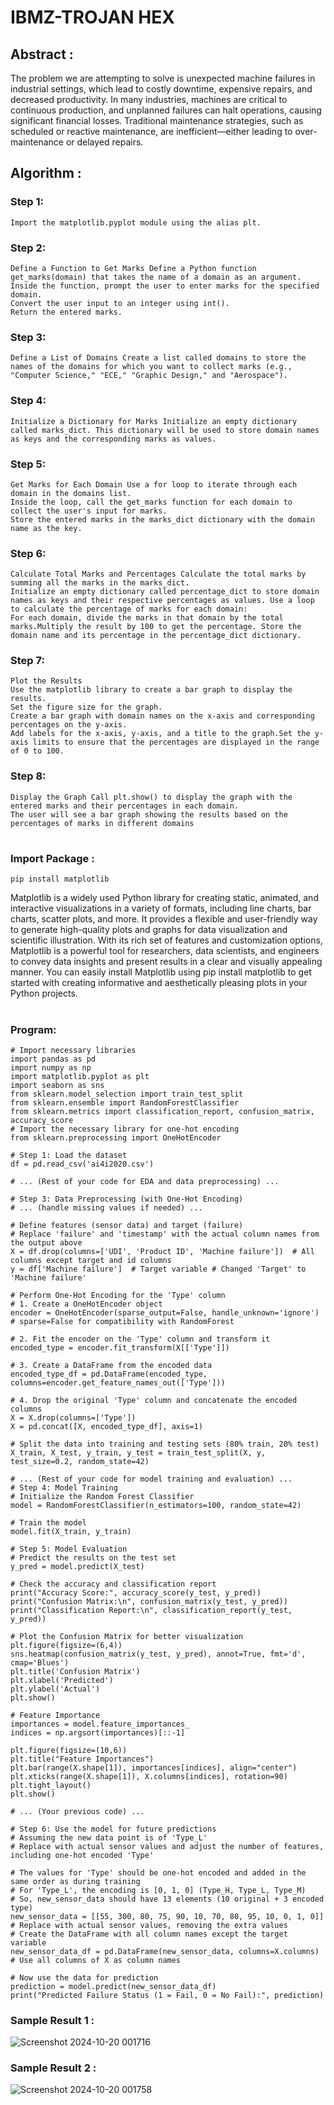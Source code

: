 # IBMZ-TROJAN HEX

## Abstract :
The problem we are attempting to solve is unexpected machine failures in industrial settings, which lead to costly downtime, expensive repairs, and decreased productivity. In many industries, machines are critical to continuous production, and unplanned failures can halt operations, causing significant financial losses. Traditional maintenance strategies, such as scheduled or reactive maintenance, are inefficient—either leading to over-maintenance or delayed repairs.

## Algorithm :

### Step 1:
``` Import Matplotlib
Import the matplotlib.pyplot module using the alias plt.
```
### Step 2:
```
Define a Function to Get Marks Define a Python function get_marks(domain) that takes the name of a domain as an argument.
Inside the function, prompt the user to enter marks for the specified domain.
Convert the user input to an integer using int().
Return the entered marks.
```
### Step 3:
```
Define a List of Domains Create a list called domains to store the names of the domains for which you want to collect marks (e.g., "Computer Science," "ECE," "Graphic Design," and "Aerospace").
```
### Step 4: 
```
Initialize a Dictionary for Marks Initialize an empty dictionary called marks_dict. This dictionary will be used to store domain names as keys and the corresponding marks as values.
``` 

### Step 5:
```
Get Marks for Each Domain Use a for loop to iterate through each domain in the domains list.
Inside the loop, call the get_marks function for each domain to collect the user's input for marks.
Store the entered marks in the marks_dict dictionary with the domain name as the key.
```
### Step 6: 
```
Calculate Total Marks and Percentages Calculate the total marks by summing all the marks in the marks_dict.
Initialize an empty dictionary called percentage_dict to store domain names as keys and their respective percentages as values. Use a loop to calculate the percentage of marks for each domain:
For each domain, divide the marks in that domain by the total marks.Multiply the result by 100 to get the percentage. Store the domain name and its percentage in the percentage_dict dictionary.
```
### Step 7: 
```
Plot the Results
Use the matplotlib library to create a bar graph to display the results.
Set the figure size for the graph.
Create a bar graph with domain names on the x-axis and corresponding percentages on the y-axis.
Add labels for the x-axis, y-axis, and a title to the graph.Set the y-axis limits to ensure that the percentages are displayed in the range of 0 to 100.
```
### Step 8: 
```
Display the Graph Call plt.show() to display the graph with the entered marks and their percentages in each domain.
The user will see a bar graph showing the results based on the percentages of marks in different domains
```

#

### Import Package :

```
pip install matplotlib
```
Matplotlib is a widely used Python library for creating static, animated, and interactive visualizations in a variety of formats, including line charts, bar charts, scatter plots, and more. It provides a flexible and user-friendly way to generate high-quality plots and graphs for data visualization and scientific illustration. With its rich set of features and customization options, Matplotlib is a powerful tool for researchers, data scientists, and engineers to convey data insights and present results in a clear and visually appealing manner. You can easily install Matplotlib using pip install matplotlib to get started with creating informative and aesthetically pleasing plots in your Python projects.

#

### Program:
```
# Import necessary libraries
import pandas as pd
import numpy as np
import matplotlib.pyplot as plt
import seaborn as sns
from sklearn.model_selection import train_test_split
from sklearn.ensemble import RandomForestClassifier
from sklearn.metrics import classification_report, confusion_matrix, accuracy_score
# Import the necessary library for one-hot encoding
from sklearn.preprocessing import OneHotEncoder

# Step 1: Load the dataset
df = pd.read_csv('ai4i2020.csv')

# ... (Rest of your code for EDA and data preprocessing) ...

# Step 3: Data Preprocessing (with One-Hot Encoding)
# ... (handle missing values if needed) ...

# Define features (sensor data) and target (failure)
# Replace 'failure' and 'timestamp' with the actual column names from the output above
X = df.drop(columns=['UDI', 'Product ID', 'Machine failure'])  # All columns except target and id columns
y = df['Machine failure']  # Target variable # Changed 'Target' to 'Machine failure'

# Perform One-Hot Encoding for the 'Type' column
# 1. Create a OneHotEncoder object
encoder = OneHotEncoder(sparse_output=False, handle_unknown='ignore') # sparse=False for compatibility with RandomForest

# 2. Fit the encoder on the 'Type' column and transform it
encoded_type = encoder.fit_transform(X[['Type']]) 

# 3. Create a DataFrame from the encoded data
encoded_type_df = pd.DataFrame(encoded_type, columns=encoder.get_feature_names_out(['Type']))

# 4. Drop the original 'Type' column and concatenate the encoded columns
X = X.drop(columns=['Type'])
X = pd.concat([X, encoded_type_df], axis=1)

# Split the data into training and testing sets (80% train, 20% test)
X_train, X_test, y_train, y_test = train_test_split(X, y, test_size=0.2, random_state=42)

# ... (Rest of your code for model training and evaluation) ...
# Step 4: Model Training
# Initialize the Random Forest Classifier
model = RandomForestClassifier(n_estimators=100, random_state=42)

# Train the model
model.fit(X_train, y_train)

# Step 5: Model Evaluation
# Predict the results on the test set
y_pred = model.predict(X_test)

# Check the accuracy and classification report
print("Accuracy Score:", accuracy_score(y_test, y_pred))
print("Confusion Matrix:\n", confusion_matrix(y_test, y_pred))
print("Classification Report:\n", classification_report(y_test, y_pred))

# Plot the Confusion Matrix for better visualization
plt.figure(figsize=(6,4))
sns.heatmap(confusion_matrix(y_test, y_pred), annot=True, fmt='d', cmap='Blues')
plt.title('Confusion Matrix')
plt.xlabel('Predicted')
plt.ylabel('Actual')
plt.show()

# Feature Importance
importances = model.feature_importances_
indices = np.argsort(importances)[::-1]

plt.figure(figsize=(10,6))
plt.title("Feature Importances")
plt.bar(range(X.shape[1]), importances[indices], align="center")
plt.xticks(range(X.shape[1]), X.columns[indices], rotation=90)
plt.tight_layout()
plt.show()

# ... (Your previous code) ...

# Step 6: Use the model for future predictions
# Assuming the new data point is of 'Type_L'
# Replace with actual sensor values and adjust the number of features, including one-hot encoded 'Type'

# The values for 'Type' should be one-hot encoded and added in the same order as during training
# For 'Type_L', the encoding is [0, 1, 0] (Type_H, Type_L, Type_M)
# So, new_sensor_data should have 13 elements (10 original + 3 encoded type)
new_sensor_data = [[55, 300, 80, 75, 90, 10, 70, 80, 95, 10, 0, 1, 0]]  # Replace with actual sensor values, removing the extra values
# Create the DataFrame with all column names except the target variable
new_sensor_data_df = pd.DataFrame(new_sensor_data, columns=X.columns) # Use all columns of X as column names

# Now use the data for prediction
prediction = model.predict(new_sensor_data_df)  
print("Predicted Failure Status (1 = Fail, 0 = No Fail):", prediction)
```

### Sample Result 1 :
![Screenshot 2024-10-20 001716](https://github.com/user-attachments/assets/f8760ee6-3a77-45ea-b3dc-7278b0fb0fe1)

### Sample Result 2 :
![Screenshot 2024-10-20 001758](https://github.com/user-attachments/assets/ee3536de-80f2-4132-b786-44610ddda79c)



